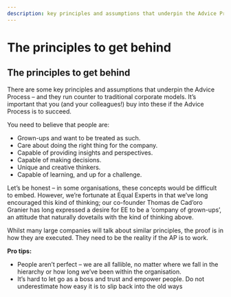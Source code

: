 ```yaml
---
description: key principles and assumptions that underpin the Advice Process
---
```


# The principles to get behind

## The principles to get behind

There are some key principles and assumptions that underpin the Advice Process – and they run counter to traditional corporate models. It’s important that you \(and your colleagues!\) buy into these if the Advice Process is to succeed.

You need to believe that people are:

* Grown-ups and want to be treated as such.
* Care about doing the right thing for the company.
* Capable of providing insights and perspectives.
* Capable of making decisions.
* Unique and creative thinkers.
* Capable of learning, and up for a challenge.

Let’s be honest – in some organisations, these concepts would be difficult to embed. However, we’re fortunate at Equal Experts in that we’ve long encouraged this kind of thinking; our co-founder Thomas de Cad’oro Granier has long expressed a desire for EE to be a ‘company of grown-ups’, an attitude that naturally dovetails with the kind of thinking above.

Whilst many large companies will talk about similar principles, the proof is in how they are executed. They need to be the reality if the AP is to work.

**Pro tips:**

* People aren’t perfect – we are all fallible, no matter where we fall in the hierarchy or how long we’ve been within the organisation.
* It’s hard to let go as a boss and trust and empower people. Do not underestimate how easy it is to slip back into the old ways

